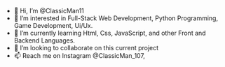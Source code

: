 - 👋 Hi, I’m @ClassicMan11
- 👀 I’m interested in Full-Stack Web Development, Python Programming, Game Development, Ui/Ux. 
- 🌱 I’m currently learning Html, Css, JavaScript, and other Front and Backend Languages.
- 💞️ I’m looking to collaborate on this current project
- 📫 Reach me on Instagram @ClassicMan_107, 

<!---
ClassicMan11/ClassicMan11 is a ✨ special ✨ repository because its `README.md` (this file) appears on your GitHub profile.
You can click the Preview link to take a look at your changes.
--->
